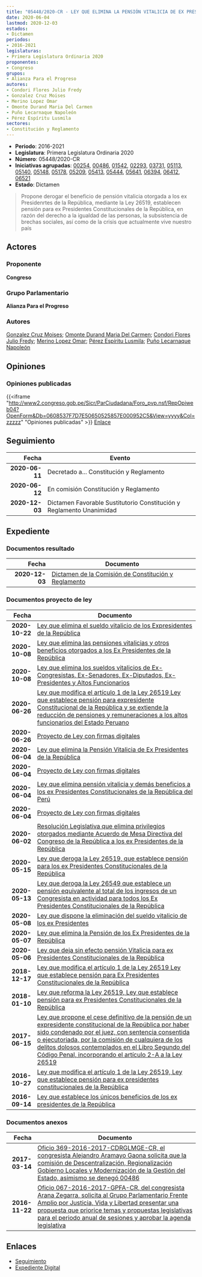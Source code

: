 ```yaml
---
title: "05448/2020-CR - LEY QUE ELIMINA LA PENSIÓN VITALICIA DE EX PRESIDENTES DE LA REPÚBLICA"
date: 2020-06-04
lastmod: 2020-12-03
estados:
- Dictamen
periodos:
- 2016-2021
legislaturas:
- Primera Legislatura Ordinaria 2020
proponentes:
- Congreso
grupos:
- Alianza Para el Progreso
autores:
- Condori Flores Julio Fredy
- Gonzalez Cruz Moises
- Merino Lopez Omar
- Omonte Durand Maria Del Carmen
- Puño Lecarnaque Napoleón
- Pérez Espíritu Lusmila
sectores:
- Constitución y Reglamento
---
```

- **Periodo**: 2016-2021
- **Legislatura**: Primera Legislatura Ordinaria 2020
- **Número**: 05448/2020-CR
- **Iniciativas agrupadas**: [00254](../../00200/00254), [00486](../../00400/00486), [01542](../../01500/01542), [02293](../../02200/02293), [03731](../../03700/03731), [05113](../../05100/05113), [05140](../../05100/05140), [05148](../../05100/05148), [05178](../../05100/05178), [05209](../../05200/05209), [05413](../../05400/05413), [05444](../../05400/05444), [05641](../../05600/05641), [06394](../../06300/06394), [06412](../../06400/06412), [06521](../../06500/06521)
- **Estado**: Dictamen

> Propone derogar el beneficio de pensión vitalicia otorgada a los ex Presidenrtes de la República, mediante la Ley 26519, establecen pensión para ex Presidentes Constitucionales de la República, en razón del derecho a la igualdad de las personas, la subsistencia de brechas sociales, así como de la crisis que actualmente vive nuestro país


## Actores

### Proponente

**Congreso**

### Grupo Parlamentario

**Alianza Para el Progreso**

### Autores

[Gonzalez Cruz Moises](mailto:mailto:mgonzalezc@congreso.gob.pe); [Omonte Durand Maria Del Carmen](mailto:mailto:momonte@congreso.gob.pe); [Condori Flores Julio Fredy](mailto:mailto:jcondori@congreso.gob.pe); [Merino Lopez Omar](mailto:mailto:omerino@congreso.gob.pe); [Pérez Espíritu Lusmila](mailto:mailto:lperez@congreso.gob.pe); [Puño Lecarnaque Napoleón](mailto:mailto:npuno@congreso.gob.pe)

## Opiniones

### Opiniones publicadas

{{<iframe "http://www2.congreso.gob.pe/Sicr/ParCiudadana/Foro_pvp.nsf/RepOpiweb04?OpenForm&Db=0608537F7D7E50650525857E000952C5&View=yyyy&Col=zzzzz" "Opiniones publicadas" >}}
[Enlace](http://www2.congreso.gob.pe/Sicr/ParCiudadana/Foro_pvp.nsf/RepOpiweb04?OpenForm&Db=0608537F7D7E50650525857E000952C5&View=yyyy&Col=zzzzz)


## Seguimiento

| Fecha | Evento |
|------:|--------|
| **2020-06-11** | Decretado a... Constitución y Reglamento |
| **2020-06-12** | En comisión Constitución y Reglamento |
| **2020-12-03** | Dictamen Favorable Sustitutorio Constitución y Reglamento Unanimidad |

## Expediente

### Documentos resultado

| Fecha | Documento |
|------:|-----------|
| **2020-12-03** | [Dictamen de la Comisión de Constitución y Reglamento](https://leyes.congreso.gob.pe/Documentos/2016_2021/Dictamenes/Proyectos_de_Ley/00254DC04MAY-20201203.pdf) |

### Documentos proyecto de ley

| Fecha | Documento |
|------:|-----------|
| **2020-10-22** | [Ley que elimina el sueldo vitalicio de los Expresidentes de la República](http://www.leyes.congreso.gob.pe/Documentos/2016_2021/Proyectos_de_Ley_y_de_Resoluciones_Legislativas/PL06521-20201022.pdf) |
| **2020-10-08** | [Ley que elimina las pensiones vitalicias y otros beneficios otorgados a los Ex Presidentes de la República](http://www.leyes.congreso.gob.pe/Documentos/2016_2021/Proyectos_de_Ley_y_de_Resoluciones_Legislativas/PL06412-20201008.pdf) |
| **2020-10-08** | [Ley que elimina los sueldos vitalicios de Ex-Congresistas, Ex-Senadores, Ex-Diputados, Ex-Presidentes y Altos Funcionarios](http://www.leyes.congreso.gob.pe/Documentos/2016_2021/Proyectos_de_Ley_y_de_Resoluciones_Legislativas/PL06394-20201008.pdf) |
| **2020-06-26** | [Ley que modifica el artículo 1 de la Ley 26519 Ley que establece pensión para expresidente Constitucional de la República y se extiende la reducción de pensiones y remuneraciones a los altos funcionarios del Estado Peruano](http://www.leyes.congreso.gob.pe/Documentos/2016_2021/Proyectos_de_Ley_y_de_Resoluciones_Legislativas/PL05641-20200626.pdf) |
| **2020-06-26** | [Proyecto de Ley con firmas digitales](http://www.leyes.congreso.gob.pe/Documentos/2016_2021/Proyectos_de_Ley_y_de_Resoluciones_Legislativas/Proyectos_Firmas_digitales/PL05641.pdf) |
| **2020-06-04** | [Ley que elimina la Pensión Vitalicia de Ex Presidentes de la República](http://www.leyes.congreso.gob.pe/Documentos/2016_2021/Proyectos_de_Ley_y_de_Resoluciones_Legislativas/PL05448-20200604.pdf) |
| **2020-06-04** | [Proyecto de Ley con firmas digitales](http://www.leyes.congreso.gob.pe/Documentos/2016_2021/Proyectos_de_Ley_y_de_Resoluciones_Legislativas/Proyectos_Firmas_digitales/PL05448.pdf) |
| **2020-06-04** | [Ley que elimina pensión vitalicia y demás beneficios a los ex Presidentes Constitucionales de la República del Perú](http://www.leyes.congreso.gob.pe/Documentos/2016_2021/Proyectos_de_Ley_y_de_Resoluciones_Legislativas/PL05444_20200604.pdf) |
| **2020-06-04** | [Proyecto de Ley con firmas digitales](http://www.leyes.congreso.gob.pe/Documentos/2016_2021/Proyectos_de_Ley_y_de_Resoluciones_Legislativas/Proyectos_Firmas_digitales/PL05444.pdf) |
| **2020-06-02** | [Resolución Legislativa que elimina privilegios otorgados mediante Acuerdo de Mesa Directiva del Congreso de la República a los ex Presidentes de la República](http://www.leyes.congreso.gob.pe/Documentos/2016_2021/Proyectos_de_Ley_y_de_Resoluciones_Legislativas/PL05413_20200602.pdf) |
| **2020-05-15** | [Ley que deroga la Ley 26519, que establece pensión para los ex Presidentes Constitucionales de la República](http://www.leyes.congreso.gob.pe/Documentos/2016_2021/Proyectos_de_Ley_y_de_Resoluciones_Legislativas/PL05209-20200515.pdf) |
| **2020-05-13** | [Ley que deroga la Ley 26549 que establece un pensión equivalente al total de los ingresos de un Congresista en actividad para todos los Ex Presidentes Constitucionales de la República](http://www.leyes.congreso.gob.pe/Documentos/2016_2021/Proyectos_de_Ley_y_de_Resoluciones_Legislativas/PL05178-20200513.pdf) |
| **2020-05-08** | [Ley que dispone la eliminación del sueldo vitalicio de los ex Presidentes](http://www.leyes.congreso.gob.pe/Documentos/2016_2021/Proyectos_de_Ley_y_de_Resoluciones_Legislativas/PL05148_20200508.pdf) |
| **2020-05-07** | [Ley que elimina la Pensión de los Ex Presidentes de la República](http://www.leyes.congreso.gob.pe/Documentos/2016_2021/Proyectos_de_Ley_y_de_Resoluciones_Legislativas/PL05140_20200507.pdf) |
| **2020-05-06** | [Ley que deja sin efecto pensión Vitalicia para ex Presidentes Constitucionales de la República](http://www.leyes.congreso.gob.pe/Documentos/2016_2021/Proyectos_de_Ley_y_de_Resoluciones_Legislativas/PL0511320200506.pdf) |
| **2018-12-17** | [Ley que modifica el artículo 1 de la Ley 26519 Ley que establece pensión para Ex Presidentes Constitucionales de la República](http://www.leyes.congreso.gob.pe/Documentos/2016_2021/Proyectos_de_Ley_y_de_Resoluciones_Legislativas/PL0373120181217.pdf) |
| **2018-01-10** | [Ley que reforma la Ley 26519, Ley que establece pensión para ex Presidentes Constitucionales de la República](http://www.leyes.congreso.gob.pe/Documentos/2016_2021/Proyectos_de_Ley_y_de_Resoluciones_Legislativas/PL0229320180110..pdf) |
| **2017-06-15** | [Ley que propone el cese definitivo de la pensión de un expresidente constitucional de la República por haber sido condenado por el juez, con sentencia consentida o ejecutoriada, por la comisión de cualquiera de los delitos dolosos contemplados en el Libro Segundo del Código Penal, incorporando el artículo 2-A a la Ley 26519](http://www.leyes.congreso.gob.pe/Documentos/2016_2021/Proyectos_de_Ley_y_de_Resoluciones_Legislativas/PL0154220170615.PDF) |
| **2016-10-27** | [Ley que modifica el artículo 1 de la Ley 26519, Ley que establece pensión para ex presidentes constitucionales de la República](http://www.leyes.congreso.gob.pe/Documentos/2016_2021/Proyectos_de_Ley_y_de_Resoluciones_Legislativas/PL0048620161027.pdf) |
| **2016-09-14** | [Ley que establece los únicos beneficios de los ex presidentes de la República](http://www.leyes.congreso.gob.pe/Documentos/2016_2021/Proyectos_de_Ley_y_de_Resoluciones_Legislativas/PL0025420160914.pdf) |

### Documentos anexos

| Fecha | Documento |
|------:|-----------|
| **2017-03-14** | [Oficio 369-2016-2017-CDRGLMGE-CR, el congresista Alejandro Aramayo Gaona solicita que la comisión de Descentralización, Regionalización Gobierno Locales y Modernización de la Gestión del Estado, asimismo se denegó 00486](http://www.leyes.congreso.gob.pe/Documentos/2016_2021/Oficios/Comisiones_Ordinarias/OF-369-2016-2017-CDRGLMGE-CR..pdf) |
| **2016-11-22** | [Oficio 067-2016-2017-GPFA-CR, del congresista Arana Zegarra, solicita al Grupo Parlamentario Frente Amplio por Justicia, Vida y Libertad presentar una propuesta que priorice temas y propuestas legislativas para el periodo anual de sesiones y aprobar la agenda legislativa](http://www.leyes.congreso.gob.pe/Documentos/2016_2021/Oficios/Grupos_Parlamentarios/OFICIO-067-2016-2017-GPFA-CR.pdf) |

## Enlaces

- [Seguimiento](http://www2.congreso.gob.pe/Sicr/TraDocEstProc/CLProLey2016.nsf/f7fff46988ca05b1052578e100829cc7/785bc3a50890af620525857e001536f4?OpenDocument)
- [Expediente Digital](http://www2.congreso.gob.pe/Sicr/TraDocEstProc/Expvirt_2011.nsf/visbusqptramdoc1621/05448?opendocument)

